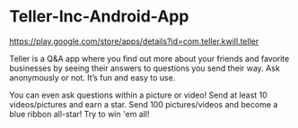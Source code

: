 # Teller-Inc-Android-App
https://play.google.com/store/apps/details?id=com.teller.kwill.teller

Teller is a Q&A app where you find out more about your friends and favorite businesses by seeing their answers to questions you send their way. Ask anonymously or not. It’s fun and easy to use.

You can even ask questions within a picture or video! Send at least 10 videos/pictures and earn a star. Send 100 pictures/videos and become a blue ribbon all-star! Try to win 'em all!
